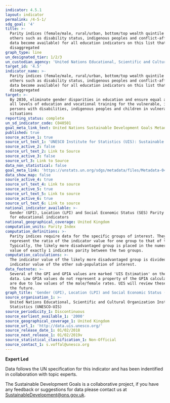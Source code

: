 ```yaml
---
indicator: 4.5.1
layout: indicator
permalink: /4-5-1/
sdg_goal: '4'
title: >-
  Parity indices (female/male, rural/urban, bottom/top wealth quintile and
  others such as disability status, indigenous peoples and conflict-affected, as
  data become available) for all education indicators on this list that can be
  disaggregated
graph_type: line
un_designated_tier: 1/2/3
un_custodian_agency: 'United Nations Educational, Scientific and Cultural Organization (UNESCO)'
target_id: '4.5'
indicator_name: >-
  Parity indices (female/male, rural/urban, bottom/top wealth quintile and
  others such as disability status, indigenous peoples and conflict-affected, as
  data become available) for all education indicators on this list that can be
  disaggregated
target: >-
  By 2030, eliminate gender disparities in education and ensure equal access to
  all levels of education and vocational training for the vulnerable, including
  persons with disabilities, indigenous peoples and children in vulnerable
  situations
reporting_status: complete
un_sd_indicator_code: C040501
goal_meta_link_text: United Nations Sustainable Development Goals Metadata (pdf 210kB)
published: true
source_active_1: true
source_url_text_1: 'UNESCO Institute for Statistics (UIS): Sustainable Development Goal 4'
source_active_2: false
source_url_text_2: Link to Source
source_active_3: false
source_url_3: Link to Source
data_non_statistical: false
goal_meta_link: 'https://unstats.un.org/sdgs/metadata/files/Metadata-04-05-01.pdf'
data_show_map: false
source_active_4: true
source_url_text_4: Link to source
source_active_5: true
source_url_text_5: Link to source
source_active_6: true
source_url_text_6: Link to source
national_indicator_available: >-
  Gender (GPI), Location (LPI) and Social Economic Status (SES) Parity indices
  for educational indicators
national_geographical_coverage: United Kingdom
computation_units: Parity Index
computation_definitions: >-
  Parity indices require data for the specific groups of interest. They
  represent the ratio of the indicator value for one group to that of the other.
  Typically, the likely more disadvantaged group is placed in the numerator. A
  value of exactly 1 indicates parity between the two groups.
computation_calculations: >-
  The indicator value of the likely more disadvantaged group is divided by the
  indicator value of the other sub-population of interest.
data_footnote: >-
  Several of the GPI and GPIA values are marked 'UIS Estimation' on the source
  data. Low GPIA values do not represent a property of the GPIA calculation, but
  are due to low values of the male/female rates. UIS will review these cases in
  the future.
graph_title: 'Gender (GPI), Location (LPI) and Social Economic Status (SES) Parity Indices'
source_organisation_1: >-
  United Nations Educational, Scientific and Cultural Organization Institute for
  Statistics (UNESCO-UIS)
source_periodicity_1: Discontinuous
source_earliest_available_1: '2000'
source_geographical_coverage_1: United Kingdom
source_url_1: 'http://data.uis.unesco.org/'
source_release_date_1: 01/02/2018
source_next_release_1: 01/02/2019v
source_statistical_classification_1: Non-Official
source_contact_1: s.voffal@unesco.org
---
```

**Expert Led**

Data follows the UN specification for this indicator and has been indentified in collaboration with topic experts.

The Sustainable Development Goals is a collaborative project, if you have any feedback or suggestions for data please contact us at <SustainableDevelopment@ons.gov.uk>.